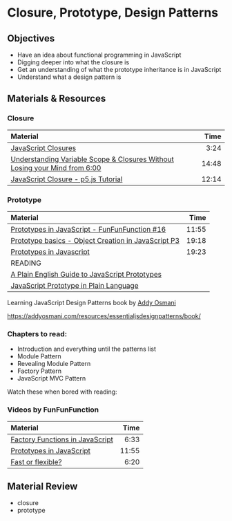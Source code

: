 # Closure, Prototype, Design Patterns

## Objectives
 - Have an idea about functional programming in JavaScript
 - Digging deeper into what the closure is
 - Get an understanding of what the prototype inheritance is in JavaScript
 - Understand what a design pattern is

## Materials & Resources

### Closure
| Material | Time |
|:---------|-----:|
| [JavaScript Closures](https://www.youtube.com/watch?v=R_ZvxMyFSCU) | 3:24 |
| [Understanding Variable Scope & Closures Without Losing your Mind from 6:00](https://youtu.be/iSlSxDNarDY?t=6m1s) | 14:48 |
| [JavaScript Closure - p5.js Tutorial](https://www.youtube.com/watch?v=-jysK0nlz7A) | 12:14 |

### Prototype
| Material | Time |
|:---------|-----:|
| [Prototypes in JavaScript - FunFunFunction #16](https://www.youtube.com/watch?v=riDVvXZ_Kb4) | 11:55 |
| [Prototype basics - Object Creation in JavaScript P3 ](https://www.youtube.com/watch?v=YkoelSTUy7A) | 19:18 |
| [Prototypes in Javascript](https://www.youtube.com/watch?v=hS_WqkyUah8) | 19:23 |
| READING |  |
| [A Plain English Guide to JavaScript Prototypes](http://sporto.github.io/blog/2013/02/22/a-plain-english-guide-to-javascript-prototypes/) |  |
| [JavaScript Prototype in Plain Language](http://javascriptissexy.com/javascript-prototype-in-plain-detailed-language/) |  |

Learning JavaScript Design Patterns
book by [Addy Osmani](https://twitter.com/addyosmani)

https://addyosmani.com/resources/essentialjsdesignpatterns/book/   

### Chapters to read:
- Introduction and everything until the patterns list
- Module Pattern
- Revealing Module Pattern
- Factory Pattern
- JavaScript MVC Pattern

Watch these when bored with reading:

### Videos by FunFunFunction

| Material | Time |
|:---------|-----:|
| [Factory Functions in JavaScript](https://www.youtube.com/watch?v=ImwrezYhw4w) | 6:33 |
| [Prototypes in JavaScript](https://www.youtube.com/watch?v=riDVvXZ_Kb4) | 11:55 |
| [Fast or flexible?](https://www.youtube.com/watch?v=R39zdSLd8ic) | 6:20 |

## Material Review
 - closure
 - prototype
